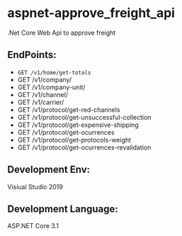 aspnet-approve_freight_api
================

.Net Core Web Api to approve freight

EndPoints:
------------

- `GET /v1/home/get-totals`                                      
- GET /v1/company/		   				   			  			
- GET /v1/company-unit/	   				   			 			
- GET /v1/channel/		   				   			  			
- GET /v1/carrier/		   				   			  			
- GET /v1/protocol/get-red-channels          			 		
- GET /v1/protocol/get-unsuccessful-collection          		
- GET /v1/protocol/get-expensive-shipping               		
- GET /v1/protocol/get-ocurrences          			  			
- GET /v1/protocol/get-protocols-weight                 		
- GET /v1/protocol/get-ocurrences-revalidation          		


Development Env:
------------
Visiual Studio 2019

Development Language:
------------
ASP.NET Core 3.1